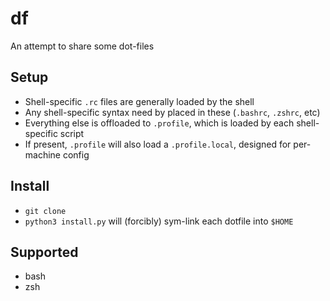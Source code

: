 
# df

An attempt to share some dot-files

## Setup 

* Shell-specific `.rc` files are generally loaded by the shell
* Any shell-specific syntax need by placed in these (`.bashrc`, `.zshrc`, etc)
* Everything else is offloaded to `.profile`, which is loaded by each shell-specific script
* If present, `.profile` will also load a `.profile.local`, designed for per-machine config

## Install

* `git clone`
* `python3 install.py` will (forcibly) sym-link each dotfile into `$HOME`

## Supported 

* bash
* zsh

